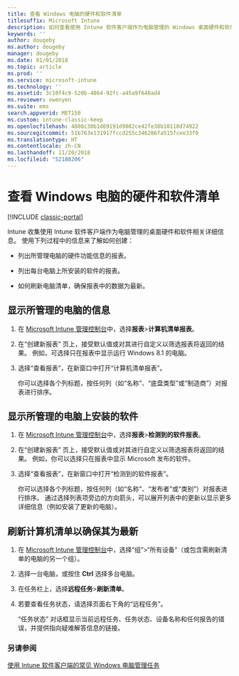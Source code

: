 ```yaml
---
title: 查看 Windows 电脑的硬件和软件清单
titlesuffix: Microsoft Intune
description: 如何查看使用 Intune 软件客户端作为电脑管理的 Windows 桌面硬件和软件信息。
keywords: ''
author: dougeby
ms.author: dougeby
manager: dougeby
ms.date: 01/01/2018
ms.topic: article
ms.prod: ''
ms.service: microsoft-intune
ms.technology: ''
ms.assetid: 3c10f4c9-520b-4864-92fc-a45a9f640ad4
ms.reviewer: owenyen
ms.suite: ems
search.appverid: MET150
ms.custom: intune-classic-keep
ms.openlocfilehash: 4808c30b1d69191d9082ce42fe38b10110d74922
ms.sourcegitcommit: 51b763e131917fccd255c346286fa515fcee33f0
ms.translationtype: HT
ms.contentlocale: zh-CN
ms.lasthandoff: 11/20/2018
ms.locfileid: "52188206"
---
```

# <a name="view-hardware-and-software-inventory-for-windows-pcs"></a>查看 Windows 电脑的硬件和软件清单

[!INCLUDE [classic-portal](includes/classic-portal.md)]

Intune 收集使用 Intune 软件客户端作为电脑管理的桌面硬件和软件相关详细信息。 使用下列过程中的信息来了解如何创建：

-   列出所管理电脑的硬件功能信息的报表。

-   列出每台电脑上所安装的软件的报表。

-   如何刷新电脑清单，确保报表中的数据为最新。

## <a name="to-display-information-about-pcs-you-manage"></a>显示所管理的电脑的信息

1.  在 [Microsoft Intune 管理控制台](https://manage.microsoft.com/)中，选择**报表**&gt;**计算机清单报表**。

2.  在“创建新报表”  页上，接受默认值或对其进行自定义以筛选报表将返回的结果。 例如，可选择只在报表中显示运行 Windows 8.1 的电脑。

3.  选择“查看报表”，在新窗口中打开“计算机清单报表”。

    你可以选择各个列标题，按任何列（如“名称”、“底盘类型”或“制造商”）对报表进行排序。

## <a name="to-display-software-installed-on-pcs-you-manage"></a>显示所管理的电脑上安装的软件

1.  在 [Microsoft Intune 管理控制台](https://manage.microsoft.com/)中，选择**报表**&gt;**检测到的软件报表**。

2.  在“创建新报表”  页上，接受默认值或对其进行自定义以筛选报表将返回的结果。 例如，你可以选择只在报表中显示 Microsoft 发布的软件。

3.  选择“查看报表”，在新窗口中打开“检测到的软件报表”。

    你可以选择各个列标题，按任何列（如“名称”、“发布者”或“类别”）对报表进行排序。 通过选择列表项旁边的方向箭头，可以展开列表中的更新以显示更多详细信息（例如安装了更新的电脑）。

## <a name="to-refresh-computer-inventory-to-ensure-it-is-current"></a>刷新计算机清单以确保其为最新

1.  在 [Microsoft Intune 管理控制台](https://manage.microsoft.com/)中，选择“组”&gt;“所有设备”（或包含需刷新清单的电脑的另一个组）。

2.  选择一台电脑，或按住 **Ctrl** 选择多台电脑。

3.  在任务栏上，选择**远程任务**&gt;**刷新清单**。

4.  若要查看任务状态，请选择页面右下角的“远程任务”。

    “任务状态”  对话框显示当前远程任务、任务状态、设备名称和任何报告的错误，并提供指向疑难解答信息的链接。

### <a name="see-also"></a>另请参阅

[使用 Intune 软件客户端的常见 Windows 电脑管理任务](common-windows-pc-management-tasks-with-the-microsoft-intune-computer-client.md)